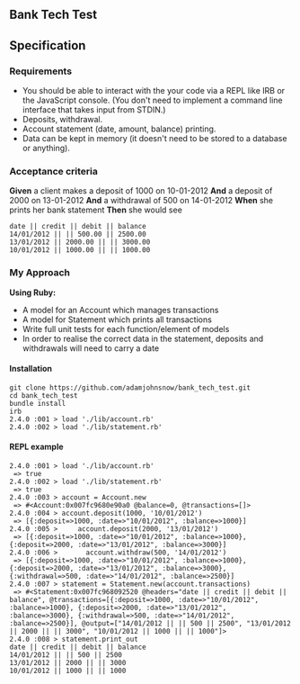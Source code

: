 ## Bank Tech Test

## Specification

### Requirements

* You should be able to interact with the your code via a REPL like IRB or the JavaScript console.  (You don't need to implement a command line interface that takes input from STDIN.)
* Deposits, withdrawal.
* Account statement (date, amount, balance) printing.
* Data can be kept in memory (it doesn't need to be stored to a database or anything).

### Acceptance criteria

**Given** a client makes a deposit of 1000 on 10-01-2012
**And** a deposit of 2000 on 13-01-2012
**And** a withdrawal of 500 on 14-01-2012
**When** she prints her bank statement
**Then** she would see

```
date || credit || debit || balance
14/01/2012 || || 500.00 || 2500.00
13/01/2012 || 2000.00 || || 3000.00
10/01/2012 || 1000.00 || || 1000.00
```

### My Approach

**Using Ruby:**
* A model for an Account which manages transactions
* A model for Statement which prints all transactions
* Write full unit tests for each function/element of models
* In order to realise the correct data in the statement, deposits and withdrawals will need to carry a date

#### Installation
```
git clone https://github.com/adamjohnsnow/bank_tech_test.git
cd bank_tech_test
bundle install
irb
2.4.0 :001 > load './lib/account.rb'
2.4.0 :002 > load './lib/statement.rb'
```

#### REPL example
```
2.4.0 :001 > load './lib/account.rb'
 => true
2.4.0 :002 > load './lib/statement.rb'
 => true
2.4.0 :003 > account = Account.new
 => #<Account:0x007fc9680e90a0 @balance=0, @transactions=[]>
2.4.0 :004 > account.deposit(1000, '10/01/2012')
 => [{:deposit=>1000, :date=>"10/01/2012", :balance=>1000}]
2.4.0 :005 >     account.deposit(2000, '13/01/2012')
 => [{:deposit=>1000, :date=>"10/01/2012", :balance=>1000}, {:deposit=>2000, :date=>"13/01/2012", :balance=>3000}]
2.4.0 :006 >       account.withdraw(500, '14/01/2012')
 => [{:deposit=>1000, :date=>"10/01/2012", :balance=>1000}, {:deposit=>2000, :date=>"13/01/2012", :balance=>3000}, {:withdrawal=>500, :date=>"14/01/2012", :balance=>2500}]
2.4.0 :007 > statement = Statement.new(account.transactions)
 => #<Statement:0x007fc968092520 @headers="date || credit || debit || balance", @transactions=[{:deposit=>1000, :date=>"10/01/2012", :balance=>1000}, {:deposit=>2000, :date=>"13/01/2012", :balance=>3000}, {:withdrawal=>500, :date=>"14/01/2012", :balance=>2500}], @output=["14/01/2012 || || 500 || 2500", "13/01/2012 || 2000 || || 3000", "10/01/2012 || 1000 || || 1000"]>
2.4.0 :008 > statement.print_out
date || credit || debit || balance
14/01/2012 || || 500 || 2500
13/01/2012 || 2000 || || 3000
10/01/2012 || 1000 || || 1000
